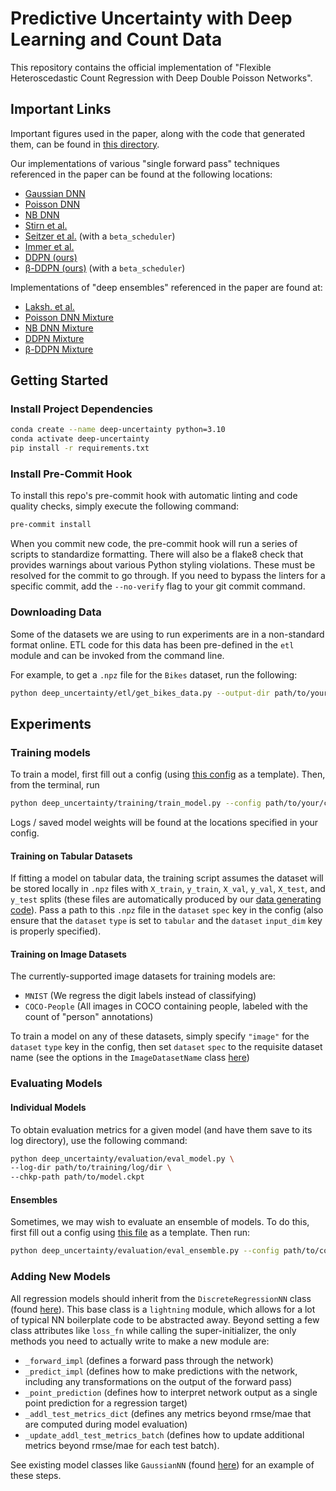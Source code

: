 # Predictive Uncertainty with Deep Learning and Count Data

This repository contains the official implementation of "Flexible Heteroscedastic Count Regression with Deep Double Poisson Networks".

## Important Links

Important figures used in the paper, along with the code that generated them, can be found in [this directory](deep_uncertainty/figures).

Our implementations of various "single forward pass" techniques referenced in the paper can be found at the following locations:

- [Gaussian DNN](deep_uncertainty/models/gaussian_nn.py)
- [Poisson DNN](deep_uncertainty/models/poisson_nn.py)
- [NB DNN](deep_uncertainty/models/neg_binom_nn.py)
- [Stirn et al.](deep_uncertainty/models/faithful_gaussian_nn.py)
- [Seitzer et al.](deep_uncertainty/models/gaussian_nn.py) (with a `beta_scheduler`)
- [Immer et al.](deep_uncertainty/models/natural_gaussian_nn.py)
- [DDPN (ours)](deep_uncertainty/models/double_poisson_nn.py)
- [β-DDPN (ours)](deep_uncertainty/models/double_poisson_nn.py) (with a `beta_scheduler`)

Implementations of "deep ensembles" referenced in the paper are found at:

- [Laksh. et al.](deep_uncertainty/models/ensembles/gaussian_mixture_nn.py)
- [Poisson DNN Mixture](deep_uncertainty/models/ensembles/poisson_mixture_nn.py)
- [NB DNN Mixture](deep_uncertainty/models/ensembles/neg_binom_mixture_nn.py)
- [DDPN Mixture](deep_uncertainty/models/ensembles/double_poisson_mixture_nn.py)
- [β-DDPN Mixture](deep_uncertainty/models/ensembles/double_poisson_mixture_nn.py)

## Getting Started

### Install Project Dependencies

```bash
conda create --name deep-uncertainty python=3.10
conda activate deep-uncertainty
pip install -r requirements.txt
```

### Install Pre-Commit Hook

To install this repo's pre-commit hook with automatic linting and code quality checks, simply execute the following command:

```bash
pre-commit install
```

When you commit new code, the pre-commit hook will run a series of scripts to standardize formatting. There will also be a flake8 check that provides warnings about various Python styling violations. These must be resolved for the commit to go through. If you need to bypass the linters for a specific commit, add the `--no-verify` flag to your git commit command.

### Downloading Data

Some of the datasets we are using to run experiments are in a non-standard format online. ETL code for this data has been pre-defined in the `etl` module and can be invoked from the command line.

For example, to get a `.npz` file for the `Bikes` dataset, run the following:

```bash
python deep_uncertainty/etl/get_bikes_data.py --output-dir path/to/your/data/dir
```

## Experiments

### Training models

To train a model, first fill out a config (using [this config](deep_uncertainty/training/sample_train_config.yaml) as a template). Then, from the terminal, run

```bash
python deep_uncertainty/training/train_model.py --config path/to/your/config.yaml
```

Logs / saved model weights will be found at the locations specified in your config.

#### Training on Tabular Datasets

If fitting a model on tabular data, the training script assumes the dataset will be stored locally in `.npz` files with `X_train`, `y_train`, `X_val`, `y_val`, `X_test`, and `y_test` splits (these files are automatically produced by our [data generating code](deep_uncertainty/data_generator.py)). Pass a path to this `.npz` file in the `dataset` `spec` key in the config (also ensure that the `dataset` `type` is set to `tabular` and the `dataset` `input_dim` key is properly specified).

#### Training on Image Datasets

The currently-supported image datasets for training models are:

- `MNIST` (We regress the digit labels instead of classifying)
- `COCO-People` (All images in COCO containing people, labeled with the count of "person" annotations)

To train a model on any of these datasets, simply specify `"image"` for the `dataset` `type` key in the config, then set `dataset` `spec` to the requisite dataset name (see the options in the `ImageDatasetName` class [here](deep_uncertainty/enums.py))

### Evaluating Models

#### Individual Models

To obtain evaluation metrics for a given model (and have them save to its log directory), use the following command:

```bash
python deep_uncertainty/evaluation/eval_model.py \
--log-dir path/to/training/log/dir \
--chkp-path path/to/model.ckpt
```

#### Ensembles

Sometimes, we may wish to evaluate an ensemble of models. To do this, first fill out a config using [this file](deep_uncertainty/evaluation/sample_ensemble_config.yaml) as a template. Then run:

```bash
python deep_uncertainty/evaluation/eval_ensemble.py --config path/to/config.yaml
```

### Adding New Models

All regression models should inherit from the `DiscreteRegressionNN` class (found [here](deep_uncertainty/models/discrete_regression_nn.py)). This base class is a `lightning` module, which allows for a lot of typical NN boilerplate code to be abstracted away. Beyond setting a few class attributes like `loss_fn` while calling the super-initializer, the only methods you need to actually write to make a new module are:

- `_forward_impl` (defines a forward pass through the network)
- `_predict_impl` (defines how to make predictions with the network, including any transformations on the output of the forward pass)
- `_point_prediction` (defines how to interpret network output as a single point prediction for a regression target)
- `_addl_test_metrics_dict` (defines any metrics beyond rmse/mae that are computed during model evaluation)
- `_update_addl_test_metrics_batch` (defines how to update additional metrics beyond rmse/mae for each test batch).

See existing model classes like `GaussianNN` (found [here](deep_uncertainty/models/gaussian_nn.py)) for an example of these steps.
